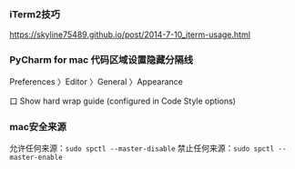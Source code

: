 ### iTerm2技巧 
https://skyline75489.github.io/post/2014-7-10_iterm-usage.html


### PyCharm for mac 代码区域设置隐藏分隔线
Preferences 〉Editor 〉General 〉Appearance

口 Show hard wrap guide  (configured in Code Style options)


### mac安全来源

允许任何来源：`sudo spctl --master-disable`
禁止任何来源：`sudo spctl --master-enable`



